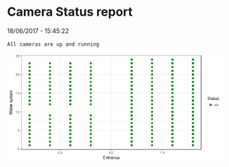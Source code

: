 Camera Status report
================
18/06/2017 - 15:45:22

    All cameras are up and running

![](camreport_files/figure-markdown_github/unnamed-chunk-2-1.png)

